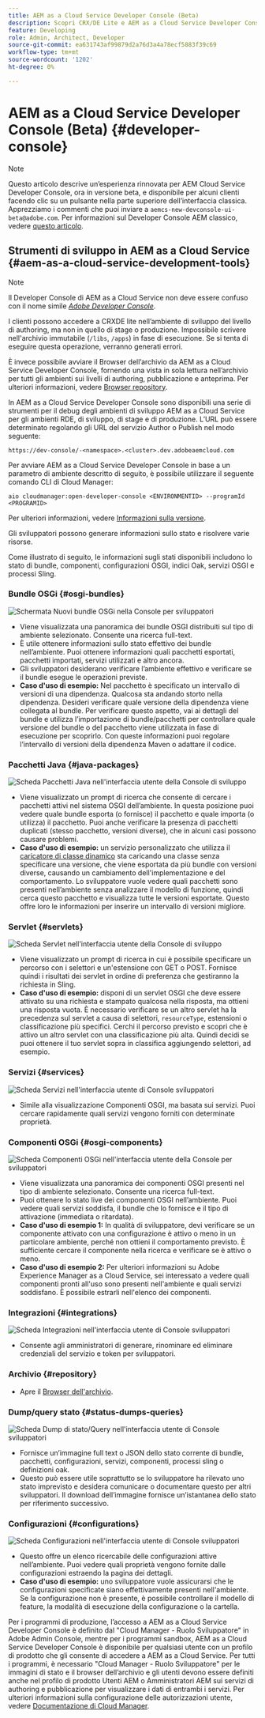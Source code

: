 ```yaml
---
title: AEM as a Cloud Service Developer Console (Beta)
description: Scopri CRX/DE Lite e AEM as a Cloud Service Developer Console
feature: Developing
role: Admin, Architect, Developer
source-git-commit: ea631743af99879d2a76d3a4a78ecf5883f39c69
workflow-type: tm+mt
source-wordcount: '1202'
ht-degree: 0%

---
```



# AEM as a Cloud Service Developer Console (Beta) {#developer-console}

>[!NOTE]
>
>Questo articolo descrive un’esperienza rinnovata per AEM Cloud Service Developer Console, ora in versione beta, e disponibile per alcuni clienti facendo clic su un pulsante nella parte superiore dell’interfaccia classica. Apprezziamo i commenti che puoi inviare a `aemcs-new-devconsole-ui-beta@adobe.com`. Per informazioni sul Developer Console AEM classico, vedere [questo articolo](/help/implementing/developing/introduction/development-guidelines.md#crxde-lite-and-developer-console).

## Strumenti di sviluppo in AEM as a Cloud Service {#aem-as-a-cloud-service-development-tools}

>[!NOTE]
>Il Developer Console di AEM as a Cloud Service non deve essere confuso con il nome simile [*Adobe Developer Console*](https://developer.adobe.com/developer-console/).
>

I clienti possono accedere a CRXDE lite nell’ambiente di sviluppo del livello di authoring, ma non in quello di stage o produzione. Impossibile scrivere nell&#39;archivio immutabile (`/libs`, `/apps`) in fase di esecuzione. Se si tenta di eseguire questa operazione, verranno generati errori.

È invece possibile avviare il Browser dell’archivio da AEM as a Cloud Service Developer Console, fornendo una vista in sola lettura nell’archivio per tutti gli ambienti sui livelli di authoring, pubblicazione e anteprima. Per ulteriori informazioni, vedere [Browser repository](/help/implementing/developing/tools/repository-browser.md).

In AEM as a Cloud Service Developer Console sono disponibili una serie di strumenti per il debug degli ambienti di sviluppo AEM as a Cloud Service per gli ambienti RDE, di sviluppo, di stage e di produzione. L’URL può essere determinato regolando gli URL del servizio Author o Publish nel modo seguente:

`https://dev-console/-<namespace>.<cluster>.dev.adobeaemcloud.com`

Per avviare AEM as a Cloud Service Developer Console in base a un parametro di ambiente descritto di seguito, è possibile utilizzare il seguente comando CLI di Cloud Manager:

`aio cloudmanager:open-developer-console <ENVIRONMENTID> --programId <PROGRAMID>`

Per ulteriori informazioni, vedere [Informazioni sulla versione](/help/release-notes/home.md).

Gli sviluppatori possono generare informazioni sullo stato e risolvere varie risorse.

Come illustrato di seguito, le informazioni sugli stati disponibili includono lo stato di bundle, componenti, configurazioni OSGI, indici Oak, servizi OSGI e processi Sling.

### Bundle OSGi {#osgi-bundles}

![Schermata Nuovi bundle OSGi nella Console per sviluppatori](/help/implementing/developing/introduction/assets/osgi-bundles.png)

* Viene visualizzata una panoramica dei bundle OSGI distribuiti sul tipo di ambiente selezionato. Consente una ricerca full-text.
* È utile ottenere informazioni sullo stato effettivo dei bundle nell’ambiente. Puoi ottenere informazioni quali pacchetti esportati, pacchetti importati, servizi utilizzati e altro ancora.
* Gli sviluppatori desiderano verificare l’ambiente effettivo e verificare se il bundle esegue le operazioni previste.
* **Caso d&#39;uso di esempio:** Nel pacchetto è specificato un intervallo di versioni di una dipendenza. Qualcosa sta andando storto nella dipendenza. Desideri verificare quale versione della dipendenza viene collegata al bundle. Per verificare questo aspetto, vai ai dettagli del bundle e utilizza l’importazione di bundle/pacchetti per controllare quale versione del bundle o del pacchetto viene utilizzata in fase di esecuzione per scoprirlo. Con queste informazioni puoi regolare l’intervallo di versioni della dipendenza Maven o adattare il codice.

### Pacchetti Java {#java-packages}

![Scheda Pacchetti Java nell&#39;interfaccia utente della Console di sviluppo](/help/implementing/developing/introduction/assets/java-packages-dev-console-ui.png)

* Viene visualizzato un prompt di ricerca che consente di cercare i pacchetti attivi nel sistema OSGI dell’ambiente. In questa posizione puoi vedere quale bundle esporta (o fornisce) il pacchetto e quale importa (o utilizza) il pacchetto. Puoi anche verificare la presenza di pacchetti duplicati (stesso pacchetto, versioni diverse), che in alcuni casi possono causare problemi.
* **Caso d&#39;uso di esempio:** un servizio personalizzato che utilizza il [caricatore di classe dinamico](https://sling.apache.org/apidocs/sling9/org/apache/sling/commons/classloader/DynamicClassLoaderManager.html) sta caricando una classe senza specificare una versione, che viene esportata da più bundle con versioni diverse, causando un cambiamento dell&#39;implementazione e del comportamento. Lo sviluppatore vuole vedere quali pacchetti sono presenti nell’ambiente senza analizzare il modello di funzione, quindi cerca questo pacchetto e visualizza tutte le versioni esportate. Questo offre loro le informazioni per inserire un intervallo di versioni migliore.

### Servlet {#servlets}

![Scheda Servlet nell&#39;interfaccia utente della Console di sviluppo](/help/implementing/developing/introduction/assets/servlets-dev-console-ui.png)

* Viene visualizzato un prompt di ricerca in cui è possibile specificare un percorso con i selettori e un&#39;estensione con GET o POST. Fornisce quindi i risultati dei servlet in ordine di preferenza che gestiranno la richiesta in Sling.
* **Caso d&#39;uso di esempio:** disponi di un servlet OSGI che deve essere attivato su una richiesta e stampato qualcosa nella risposta, ma ottieni una risposta vuota. È necessario verificare se un altro servlet ha la precedenza sul servlet a causa di selettori, `resourceType`, estensioni o classificazione più specifici. Cerchi il percorso previsto e scopri che è attivo un altro servlet con una classificazione più alta. Quindi decidi se puoi ottenere il tuo servlet sopra in classifica aggiungendo selettori, ad esempio.

### Servizi {#services}

![Scheda Servizi nell&#39;interfaccia utente di Console sviluppatori](/help/implementing/developing/introduction/assets/services-dev-console.png)

* Simile alla visualizzazione Componenti OSGI, ma basata sui servizi. Puoi cercare rapidamente quali servizi vengono forniti con determinate proprietà.

### Componenti OSGi {#osgi-components}

![Scheda Componenti OSGi nell&#39;interfaccia utente della Console per sviluppatori](/help/implementing/developing/introduction/assets/osgi-components-dev-console.png)

* Viene visualizzata una panoramica dei componenti OSGI presenti nel tipo di ambiente selezionato. Consente una ricerca full-text.
* Puoi ottenere lo stato live dei componenti OSGI nell’ambiente. Puoi vedere quali servizi soddisfa, il bundle che lo fornisce e il tipo di attivazione (immediata o ritardata).
* **Caso d&#39;uso di esempio 1:** In qualità di sviluppatore, devi verificare se un componente attivato con una configurazione è attivo o meno in un particolare ambiente, perché non ottieni il comportamento previsto. È sufficiente cercare il componente nella ricerca e verificare se è attivo o meno.
* **Caso d&#39;uso di esempio 2:** Per ulteriori informazioni su Adobe Experience Manager as a Cloud Service, sei interessato a vedere quali componenti pronti all&#39;uso sono presenti nell&#39;ambiente e quali servizi soddisfano. È possibile estrarli nell&#39;elenco dei componenti.

### Integrazioni {#integrations}

![Scheda Integrazioni nell&#39;interfaccia utente di Console sviluppatori](/help/implementing/developing/introduction/assets/integrations-dev-console-ui.png)

* Consente agli amministratori di generare, rinominare ed eliminare credenziali del servizio e token per sviluppatori.

### Archivio {#repository}

* Apre il [Browser dell&#39;archivio](/help/implementing/developing/tools/repository-browser.md).

### Dump/query stato {#status-dumps-queries}

![Scheda Dump di stato/Query nell&#39;interfaccia utente di Console sviluppatori](/help/implementing/developing/introduction/assets/status-dumps-queries.png)

* Fornisce un’immagine full text o JSON dello stato corrente di bundle, pacchetti, configurazioni, servizi, componenti, processi sling o definizioni oak.
* Questo può essere utile soprattutto se lo sviluppatore ha rilevato uno stato imprevisto e desidera comunicare o documentare questo per altri sviluppatori. Il download dell’immagine fornisce un’istantanea dello stato per riferimento successivo.

### Configurazioni {#configurations}

![Scheda Configurazioni nell&#39;interfaccia utente di Console sviluppatori](/help/implementing/developing/introduction/assets/configurations-dev-console.png)

* Questo offre un elenco ricercabile delle configurazioni attive nell’ambiente. Puoi vedere quali proprietà vengono fornite dalle configurazioni estraendo la pagina dei dettagli.
* **Caso d&#39;uso di esempio:** uno sviluppatore vuole assicurarsi che le configurazioni specificate siano effettivamente presenti nell&#39;ambiente. Se la configurazione non è presente, è possibile controllare il modello di feature, la modalità di esecuzione della configurazione o la cartella.

Per i programmi di produzione, l’accesso a AEM as a Cloud Service Developer Console è definito dal &quot;Cloud Manager - Ruolo Sviluppatore&quot; in Adobe Admin Console, mentre per i programmi sandbox, AEM as a Cloud Service Developer Console è disponibile per qualsiasi utente con un profilo di prodotto che gli consente di accedere a AEM as a Cloud Service. Per tutti i programmi, è necessario &quot;Cloud Manager - Ruolo Sviluppatore&quot; per le immagini di stato e il browser dell’archivio e gli utenti devono essere definiti anche nel profilo di prodotto Utenti AEM o Amministratori AEM sui servizi di authoring e pubblicazione per visualizzare i dati di entrambi i servizi. Per ulteriori informazioni sulla configurazione delle autorizzazioni utente, vedere [Documentazione di Cloud Manager](https://experienceleague.adobe.com/docs/experience-manager-cloud-manager/using/requirements/setting-up-users-and-roles.html).